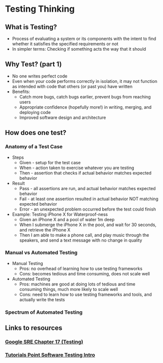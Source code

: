 # Testing Thinking

## What is Testing?
* Process of evaluating a system or its components with the intent to find whether it satisfies the specified requirements or not
* In simpler terms: Checking if something acts the way that it should

## Why Test? (part 1)
* No one writes perfect code
* Even when your code performs correctly in isolation, it may not function as intended with code that others (or past you) have written
* Benefits:
  * Catch more bugs, catch bugs earlier, prevent bugs from reaching users
  * Appropriate confidence (hopefully more!) in writing, merging, and deploying code
  * Improved software design and architecture
  
## How does one test?

### Anatomy of a Test Case
* Steps
  * Given - setup for the test case
  * When - action taken to exercise whatever you are testing
  * Then - assertion that checks if actual behavior matches expected behavior
* Result
  * Pass - all assertions are run, and actual behavior matches expected behavior
  * Fail - at least one assertion resulted in actual behavior NOT matching expected behavior
  * Error - an unexpected problem occurred before the test could finish
* Example: Testing iPhone X for Waterproof-ness
  * Given an iPhone X and a pool of water 1m deep
  * When I submerge the iPhone X in the pool, and wait for 30 seconds, and retrieve the iPhone X
  * Then I am able to make a phone call, and play music through the speakers, and send a text message with no change in quality

### Manual vs Automated Testing
* Manual Testing
  * Pros: no overhead of learning how to use testing frameworks
  * Cons: becomes tedious and time consuming, does not scale well
* Automated Testing
  * Pros: machines are good at doing lots of tedious and time consuming things, much more likely to scale well
  * Cons: need to learn how to use testing frameworks and tools, and actually write the tests

### Spectrum of Automated Testing


## Links to resources

### [Google SRE Chapter 17 (Testing)](https://landing.google.com/sre/book/chapters/testing-reliability.html)

### [Tutorials Point Software Testing Intro](https://www.tutorialspoint.com/software_testing/)
